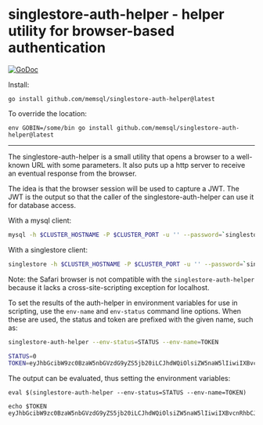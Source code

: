 # singlestore-auth-helper - helper utility for browser-based authentication

[![GoDoc](https://godoc.org/github.com/singlestore/singlestore-auth-helper?status.svg)](https://pkg.go.dev/github.com/singlestore/singlestore-auth-helper)

Install:

	go install github.com/memsql/singlestore-auth-helper@latest

To override the location:

	env GOBIN=/some/bin go install github.com/memsql/singlestore-auth-helper@latest

---

The singlestore-auth-helper is a small utility that opens a browser to a well-known
URL with some parameters. It also puts up a http server to receive an eventual response
from the browser.

The idea is that the browser session will be used to capture a JWT. The JWT is the
output so that the caller of the singlestore-auth-helper can use it for database access.

With a mysql client:

```sh
mysql -h $CLUSTER_HOSTNAME -P $CLUSTER_PORT -u '' --password=`singlestore-auth-helper` --ssl=TRUE
```

With a singlestore client:

```sh
singlestore -h $CLUSTER_HOSTNAME -P $CLUSTER_PORT -u '' --password=`singlestore-auth-helper` --ssl=TRUE --enable-cleartext-plugin
```

Note: the Safari browser is not compatible with the `singlestore-auth-helper` because it lacks a cross-site-scripting exception for localhost.

To set the results of the auth-helper in environment variables for use in scripting, use the `env-name` and `env-status` command line options. When these are used, the status and token are prefixed with the given name, such as:

```sh
singlestore-auth-helper --env-status=STATUS --env-name=TOKEN

STATUS=0
TOKEN=eyJhbGcibW9zc0BzaW5nbGVzdG9yZS5jb20iLCJhdWQiOlsiZW5naW5lIiwiIXBvcnRhbCJdLCJleHAiOjE
```

The output can be evaluated, thus setting the environment variables:

```shell
eval $(singlestore-auth-helper --env-status=STATUS --env-name=TOKEN)

echo $TOKEN
eyJhbGcibW9zc0BzaW5nbGVzdG9yZS5jb20iLCJhdWQiOlsiZW5naW5lIiwiIXBvcnRhbCJdLCJleHAiOjE
```
